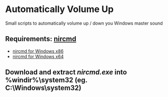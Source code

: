 # Automatically Volume Up
Small scripts to automatically volume up / down you Windows master sound

## Requirements: [nircmd](http://www.nirsoft.net/utils/nircmd.html)
* [nircmd for Windows x86](http://www.nirsoft.net/utils/nircmd.zip)
* [nircmd for Windows x64](http://www.nirsoft.net/utils/nircmd-x64.zip)

## Download and extract _nircmd.exe_ into __%windir%\system32__ (eg. C:\Windows\system32\)


